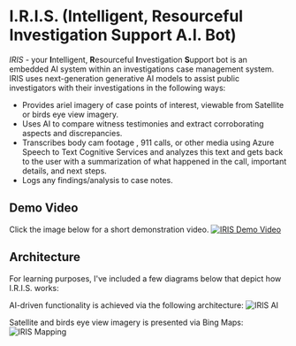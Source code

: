 # I.R.I.S. (**I**ntelligent, **R**esourceful **I**nvestigation **S**upport A.I. Bot)

*IRIS* - your **I**ntelligent, **R**esourceful **I**nvestigation **S**upport bot is an embedded AI system within an investigations case management system. IRIS uses next-generation generative AI models to assist public investigators with their investigations in the following ways:

- Provides ariel imagery of case points of interest, viewable from Satellite or birds eye view imagery. 
- Uses AI to compare witness testimonies and extract corroborating aspects and discrepancies.
- Transcribes body cam footage , 911 calls, or other media using Azure Speech to Text Cognitive Services and analyzes this text and gets back to the user with a summarization of what happened in  the call, important details, and next steps.
- Logs any findings/analysis to case notes.

## Demo Video
Click the image below for a short demonstration video.
[![IRIS Demo Video](https://i.imgur.com/iQt4ELp.png)](https://www.youtube.com/watch?v=C3EG3uIEsR8)

## Architecture
For learning purposes, I've included a few diagrams below that depict how I.R.I.S. works:

AI-driven functionality is achieved via the following architecture:
![IRIS AI](https://i.imgur.com/3MzxFTC.png)

Satellite and birds eye view imagery is presented via Bing Maps:
![IRIS Mapping](https://i.imgur.com/tc8CJZL.png)